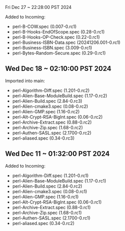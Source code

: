 Fri Dec 27 ~ 22:28:00 PST 2024

Added to Incoming:

* perl-B-COW.spec (0.007-0.rc1)
* perl-B-Hooks-EndOfScope.spec (0.28-0.rc1)
* perl-B-Hooks-OP-Check.spec (0.22-0.rc1)
* perl-Business-ISBN-Data.spec (20241206.001-0.rc1)
* perl-Business-ISBN.spec (3.009-0.rc1)
* perl-Bytes-Random-Secure.spec (0.29-0.rc1)

Wed Dec 18 ~ 02:10:00 PST 2024
------------------------------

Imported into main:

* perl-Algorithm-Diff.spec (1.201-0.rc2)
* perl-Alien-Base-ModuleBuild.spec (1.17-0.rc2)
* perl-Alien-Build.spec (2.84-0.rc3)
* perl-Alien-cmake3.spec (0.08-0.rc2)
* perl-Alien-GMP.spec (1.16-0.rc2)
* perl-Alt-Crypt-RSA-BigInt.spec (0.06-0.rc2)
* perl-Archive-Extract.spec (0.88-0.rc2)
* perl-Archive-Zip.spec (1.68-0.rc2)
* perl-Authen-SASL.spec (2.1700-0.rc2)
* perl-aliased.spec (0.34-0.rc3)

Wed Dec 11 ~ 01:32:00 PST 2024
------------------------------

Added to Incoming:

* perl-Algorithm-Diff.spec (1.201-0.rc1)
* perl-Alien-Base-ModuleBuild.spec (1.17-0.rc1)
* perl-Alien-Build.spec (2.84-0.rc2)
* perl-Alien-cmake3.spec (0.08-0.rc1)
* perl-Alien-GMP.spec (1.16-0.rc1)
* perl-Alt-Crypt-RSA-BigInt.spec (0.06-0.rc1)
* perl-Archive-Extract.spec (0.88-0.rc1)
* perl-Archive-Zip.spec (1.68-0.rc1)
* perl-Authen-SASL.spec (2.1700-0.rc1)
* perl-aliased.spec (0.34-0.rc2)
